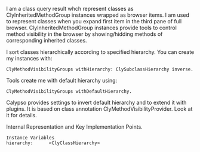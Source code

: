 I am a class query result whch represent classes as ClyInheritedMethodGroup instances wrapped as browser items.
I am used to represent classes when you expand first item in the third pane of full browser.
ClyInheritedMethodGroup instances provide tools to control method visibility in the browser by showing/hidding methods of corresponding inherited classes.

I sort classes hierarchically according to specified hierarchy. You can create my instances with: 

	ClyMethodVisibilityGroups withHierarchy: ClySubclassHierarchy inverse.
	
Tools create me with default hierarchy using: 
	
	ClyMethodVisibilityGroups withDefaultHierarchy.

Calypso provides settings to invert default hierarchy and to extend it with plugins. 
It is based on class annotation ClyMethodVisibilityProvider. Look at it for details.

Internal Representation and Key Implementation Points.

    Instance Variables
	hierarchy:		<ClyClassHierarchy>